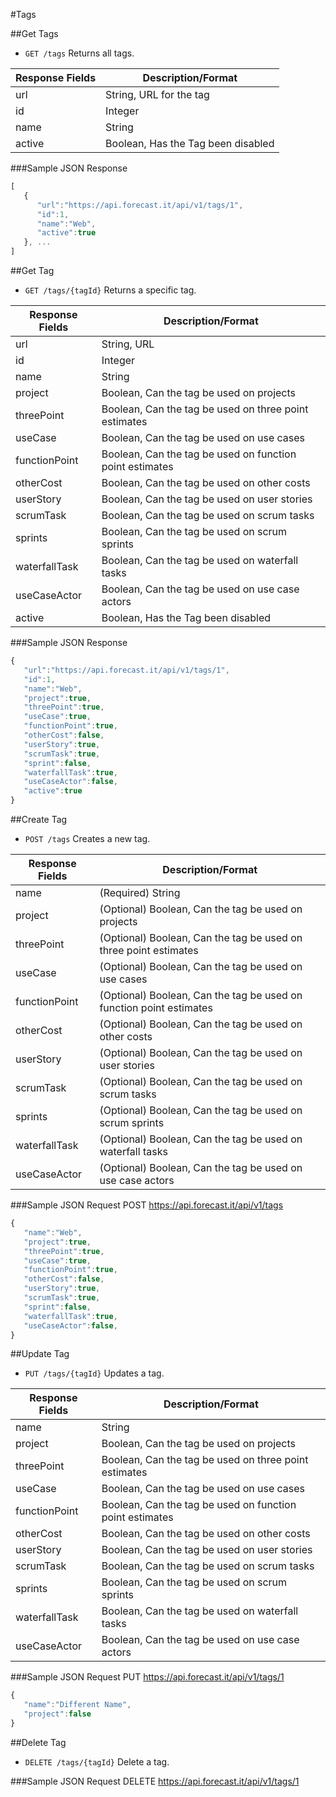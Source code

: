 #Tags

##Get Tags

* `GET /tags` Returns all tags.

|Response Fields | Description/Format|
|------------ | -------------|
|url | String, URL for the tag|
|id | Integer|
|name | String|
|active | Boolean, Has the Tag been disabled|

###Sample JSON Response
```javascript
[
   {
      "url":"https://api.forecast.it/api/v1/tags/1",
      "id":1,
      "name":"Web",
      "active":true
   }, ...
]
```

##Get Tag

* `GET /tags/{tagId}` Returns a specific tag.

|Response Fields | Description/Format|
|------------ | -------------|
|url | String, URL|
|id | Integer|
|name | String|
|project | Boolean, Can the tag be used on projects|
|threePoint | Boolean, Can the tag be used on three point estimates|
|useCase | Boolean, Can the tag be used on use cases|
|functionPoint | Boolean, Can the tag be used on function point estimates|
|otherCost | Boolean, Can the tag be used on other costs|
|userStory | Boolean, Can the tag be used on user stories|
|scrumTask | Boolean, Can the tag be used on scrum tasks|
|sprints | Boolean, Can the tag be used on scrum sprints|
|waterfallTask | Boolean, Can the tag be used on waterfall tasks|
|useCaseActor | Boolean, Can the tag be used on use case actors|
|active | Boolean, Has the Tag been disabled|

###Sample JSON Response
```javascript
{
   "url":"https://api.forecast.it/api/v1/tags/1",
   "id":1,
   "name":"Web",
   "project":true,
   "threePoint":true,
   "useCase":true,
   "functionPoint":true,
   "otherCost":false,
   "userStory":true,
   "scrumTask":true,
   "sprint":false,
   "waterfallTask":true,
   "useCaseActor":false,
   "active":true
}
```

##Create Tag

* `POST /tags` Creates a new tag.

|Response Fields | Description/Format|
|------------ | -------------|
|name | (Required) String|
|project | (Optional) Boolean, Can the tag be used on projects|
|threePoint | (Optional) Boolean, Can the tag be used on three point estimates|
|useCase | (Optional) Boolean, Can the tag be used on use cases|
|functionPoint | (Optional) Boolean, Can the tag be used on function point estimates|
|otherCost | (Optional) Boolean, Can the tag be used on other costs|
|userStory | (Optional) Boolean, Can the tag be used on user stories|
|scrumTask | (Optional) Boolean, Can the tag be used on scrum tasks|
|sprints | (Optional) Boolean, Can the tag be used on scrum sprints|
|waterfallTask | (Optional) Boolean, Can the tag be used on waterfall tasks|
|useCaseActor | (Optional) Boolean, Can the tag be used on use case actors|

###Sample JSON Request
POST https://api.forecast.it/api/v1/tags

```javascript
{
   "name":"Web",
   "project":true,
   "threePoint":true,
   "useCase":true,
   "functionPoint":true,
   "otherCost":false,
   "userStory":true,
   "scrumTask":true,
   "sprint":false,
   "waterfallTask":true,
   "useCaseActor":false,
}
```

##Update Tag

* `PUT /tags/{tagId}` Updates a tag.

|Response Fields | Description/Format|
|------------ | -------------|
|name | String|
|project | Boolean, Can the tag be used on projects|
|threePoint | Boolean, Can the tag be used on three point estimates|
|useCase | Boolean, Can the tag be used on use cases|
|functionPoint | Boolean, Can the tag be used on function point estimates|
|otherCost | Boolean, Can the tag be used on other costs|
|userStory | Boolean, Can the tag be used on user stories|
|scrumTask | Boolean, Can the tag be used on scrum tasks|
|sprints | Boolean, Can the tag be used on scrum sprints|
|waterfallTask | Boolean, Can the tag be used on waterfall tasks|
|useCaseActor | Boolean, Can the tag be used on use case actors|

###Sample JSON Request
PUT https://api.forecast.it/api/v1/tags/1

```javascript
{
   "name":"Different Name",
   "project":false
}
```

##Delete Tag

* `DELETE /tags/{tagId}` Delete a tag.

###Sample JSON Request
DELETE https://api.forecast.it/api/v1/tags/1
